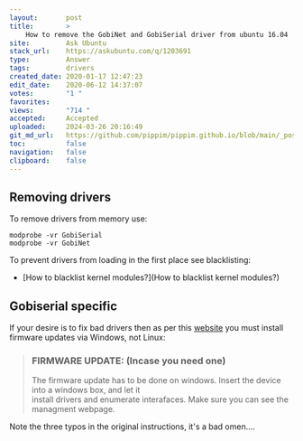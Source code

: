 ```yaml
---
layout:       post
title:        >
    How to remove the GobiNet and GobiSerial driver from ubuntu 16.04
site:         Ask Ubuntu
stack_url:    https://askubuntu.com/q/1203691
type:         Answer
tags:         drivers
created_date: 2020-01-17 12:47:23
edit_date:    2020-06-12 14:37:07
votes:        "1 "
favorites:    
views:        "714 "
accepted:     Accepted
uploaded:     2024-03-26 20:16:49
git_md_url:   https://github.com/pippim/pippim.github.io/blob/main/_posts/2020/2020-01-17-How-to-remove-the-GobiNet-and-GobiSerial-driver-from-ubuntu-16.04.md
toc:          false
navigation:   false
clipboard:    false
---
```



## Removing drivers

To remove drivers from memory use:

``` 
modprobe -vr GobiSerial
modprobe -vr GobiNet
```

To prevent drivers from loading in the first place see blacklisting:

- [How to blacklist kernel modules?](How to blacklist kernel modules?)

## Gobiserial specific

If your desire is to fix bad drivers then as per this [website][1] you must install firmware updates via Windows, not Linux:

> ### FIRMWARE UPDATE: (Incase you need one)   
> The firmware update has to be done on windows. Insert the device into a windows box, and let it  
> install drivers and enumerate interafaces. Make sure you can see the  
> managment webpage.  

Note the three typos in the original instructions, it's a bad omen....

  [1]: https://www.orbit-lab.org/wiki/Software/hDrivers
